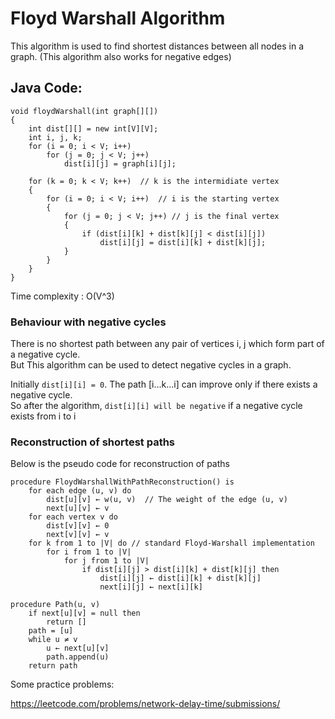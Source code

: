 # Floyd Warshall Algorithm

This algorithm is used to find shortest distances between all nodes in a graph. (This algorithm also works for negative edges) <br />

## Java Code:

```
void floydWarshall(int graph[][]) 
{ 
    int dist[][] = new int[V][V]; 
    int i, j, k; 
    for (i = 0; i < V; i++) 
        for (j = 0; j < V; j++) 
            dist[i][j] = graph[i][j]; 
  
    for (k = 0; k < V; k++)  // k is the intermidiate vertex
    {  
        for (i = 0; i < V; i++)  // i is the starting vertex
        { 
            for (j = 0; j < V; j++) // j is the final vertex
            { 
                if (dist[i][k] + dist[k][j] < dist[i][j]) 
                    dist[i][j] = dist[i][k] + dist[k][j]; 
            } 
        } 
    }
}
```
Time complexity : O(V^3)

### Behaviour with negative cycles

 There is no shortest path between any pair of vertices i, j which form part of a negative cycle. <br />
 But This algorithm can be used to detect negative cycles in a graph. <br />
 
 Initially `dist[i][i] = 0`. The path [i...k...i] can improve only if there exists a negative cycle. <br />
 So after the algorithm, `dist[i][i] will be negative` if a negative cycle exists from i to i <br />
 
 ### Reconstruction of shortest paths
 
 Below is the pseudo code for reconstruction of paths
 
```
procedure FloydWarshallWithPathReconstruction() is
    for each edge (u, v) do
        dist[u][v] ← w(u, v)  // The weight of the edge (u, v)
        next[u][v] ← v
    for each vertex v do
        dist[v][v] ← 0
        next[v][v] ← v
    for k from 1 to |V| do // standard Floyd-Warshall implementation
        for i from 1 to |V|
            for j from 1 to |V|
                if dist[i][j] > dist[i][k] + dist[k][j] then
                    dist[i][j] ← dist[i][k] + dist[k][j]
                    next[i][j] ← next[i][k]
   
procedure Path(u, v)
    if next[u][v] = null then
        return []
    path = [u]
    while u ≠ v
        u ← next[u][v]
        path.append(u)
    return path
```
Some practice problems:

<https://leetcode.com/problems/network-delay-time/submissions/>

  
